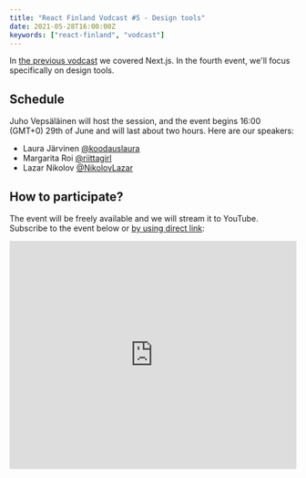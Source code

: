 ```yaml
---
title: "React Finland Vodcast #5 - Design tools"
date: 2021-05-28T16:00:00Z
keywords: ["react-finland", "vodcast"]
---
```


In [the previous vodcast](/blog/vodcast-04/) we covered Next.js. In the fourth event, we'll focus specifically on design tools.

## Schedule

Juho Vepsäläinen will host the session, and the event begins 16:00 (GMT+0) 29th of June and will last about two hours. Here are our speakers:

- Laura Järvinen [@koodauslaura](https://www.instagram.com/koodauslaura/)
- Margarita Roi [@riittagirl](https://twitter.com/riittagirl)
- Lazar Nikolov [@NikolovLazar](https://twitter.com/NikolovLazar)

## How to participate?

The event will be freely available and we will stream it to YouTube. Subscribe to the event below or [by using direct link](https://www.youtube.com/watch?v=AuwpOsrzHC8):

<iframe
  title="Vodcast #05 – Design tools"
  width="100%"
  height="400"
  src="https://www.youtube.com/embed/AuwpOsrzHC8"
  frameBorder="0"
  allow="accelerometer; autoplay; encrypted-media; gyroscope; picture-in-picture"
  allowFullscreen
></iframe>
